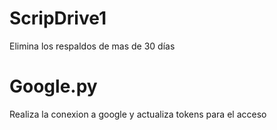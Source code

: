 # ScripDrive1
Elimina los respaldos de mas de 30 días
# Google.py
Realiza la conexion a google y actualiza tokens para el acceso
